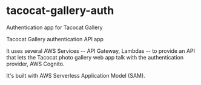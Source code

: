 # tacocat-gallery-auth
 Authentication app for Tacocat Gallery

 Tacocat Gallery authentication API app 
 
 It uses several AWS Services -- API Gateway,  Lambdas -- to provide an API that
 lets the Tacocat photo gallery web app talk with the authentication provider, AWS Cognito.
 
 It's built with AWS Serverless Application Model (SAM).
